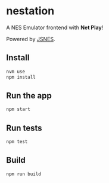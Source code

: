 # nestation

A NES Emulator frontend with **Net Play**!

Powered by [JSNES](https://github.com/bfirsh/jsnes).

## Install

```bash
nvm use
npm install
```

## Run the app

```bash
npm start
```

## Run tests

```bash
npm test
```

## Build

```bash
npm run build
```
